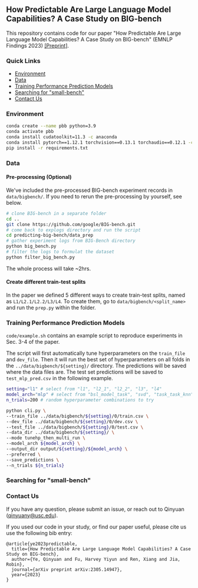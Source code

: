 ## How Predictable Are Large Language Model Capabilities? A Case Study on BIG-bench

This repository contains code for our paper "How Predictable Are Large Language Model Capabilities? A Case Study on BIG-bench" (EMNLP Findings 2023) [[Preprint]](https://arxiv.org/abs/2305.14947).

### Quick Links
- [Environment](#environment)
- [Data](#data)
- [Training Performance Prediction Models](#training-performance-prediction-models)
- [Searching for "small-bench"](#searching-for-small-bench) 
- [Contact Us](#contact-us)

### Environment
```bash
conda create --name pbb python=3.9
conda activate pbb
conda install cudatoolkit=11.3 -c anaconda
conda install pytorch==1.12.1 torchvision==0.13.1 torchaudio==0.12.1 -c pytorch
pip install -r requirements.txt
```

### Data

#### Pre-processing (Optional)

We've included the pre-processed BIG-bench experiment records in `data/bigbench/`. If you need to rerun the pre-processing by yourself, see below.

```bash
# clone BIG-bench in a separate folder
cd ..
git clone https://github.com/google/BIG-bench.git
# come back to explogs directory and run the script
cd predicting-big-bench/data_prep
# gather experiment logs from BIG-Bench directory
python big_bench.py
# filter the logs to formulat the dataset
python filter_big_bench.py
```
The whole process will take ~2hrs.

#### Create different train-test splits
In the paper we defined 5 different ways to create train-test splits, named as `L1/L2.1/L2.2/L3/L4`. 
To create them, go to `data/bigbench/<split_name>` and run the `prep.py` within the folder.

### Training Performance Prediction Models

`code/example.sh` contains an example script to reproduce experiments in Sec. 3-4 of the paper.

The script will first automatically tune hyperparameters on the `train_file` and `dev_file`. 
Then it will run the best set of hyperparameters on all folds in the `../data/bigbench/${setting}/` directory.
The predictions will be saved where the data files are. The test set predictions will be saved to `test_mlp_pred.csv` in the following example.


```bash
setting="l1" # select from "l1", "l2_1", "l2_2", "l3", "l4"
model_arch="mlp" # select from "bsl_model_task", "svd", "task_task_knn", "model_model_knn","random_forest", "xgb", "mlp"
n_trials=200 # random hyperparameter combinations to try

python cli.py \
--train_file ../data/bigbench/${setting}/0/train.csv \
--dev_file ../data/bigbench/${setting}/0/dev.csv \
--test_file ../data/bigbench/${setting}/0/test.csv \
--data_dir ../data/bigbench/${setting}/ \
--mode tunehp_then_multi_run \
--model_arch ${model_arch} \
--output_dir output/${setting}/${model_arch} \
--preferred \
--save_predictions \
--n_trials ${n_trials}
```


### Searching for "small-bench"


### Contact Us

If you have any question, please submit an issue, or reach out to Qinyuan (qinyuany@usc.edu).

If you used our code in your study, or find our paper useful, please cite us use the following bib entry:


```
@article{ye2023predictable,
  title={How Predictable Are Large Language Model Capabilities? A Case Study on BIG-bench},
  author={Ye, Qinyuan and Fu, Harvey Yiyun and Ren, Xiang and Jia, Robin},
  journal={arXiv preprint arXiv:2305.14947},
  year={2023}
}
```
